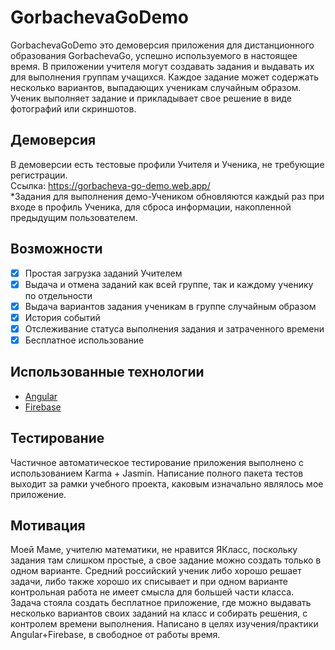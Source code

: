 # GorbachevaGoDemo

GorbachevaGoDemo это демоверсия приложения для дистанционного образования GorbachevaGo, успешно используемого в настоящее время. В приложении учителя могут создавать задания и выдавать их для выполнения группам учащихся. Каждое задание может содержать несколько вариантов, выпадающих ученикам случайным образом. Ученик выполняет задание и прикладывает свое решение в виде фотографий или скриншотов. 

## Демоверсия

В демоверсии есть тестовые профили Учителя и Ученика, не требующие регистрации.<br>
Ссылка: https://gorbacheva-go-demo.web.app/<br>
*Задания для выполнения демо-Учеником обновляются каждый раз при входе в профиль Ученика, для сброса информации, накопленной предыдущим пользователем.

## Возможности

- [x] Простая загрузка заданий Учителем
- [x] Выдача и отмена заданий как всей группе, так и каждому ученику по отдельности
- [x] Выдача вариантов задания ученикам в группе случайным образом
- [x] История событий
- [x] Отслеживание статуса выполнения задания и затраченного времени
- [x] Бесплатное использование

## Использованные технологии

- [Angular](https://github.com/angular/angular-cli)
- [Firebase](https://firebase.google.com/)

## Тестирование

Частичное автоматическое тестирование приложения выполнено с использованием Karma + Jasmin. Написание полного пакета тестов выходит за рамки учебного проекта, каковым изначально являлось мое приложение.

## Мотивация

Моей Маме, учителю математики, не нравится ЯКласс, поскольку задания там слишком простые, а свое задание можно создать только в одном варианте. Средний российский ученик либо хорошо решает задачи, либо также хорошо их списывает и при одном варианте контрольная работа не имеет смысла для большей части класса. Задача стояла создать бесплатное приложение, где можно выдавать несколько вариантов своих заданий на класс и собирать решения, с контролем времени выполнения.
Написано в целях изучения/практики Angular+Firebase, в свободное от работы время.
